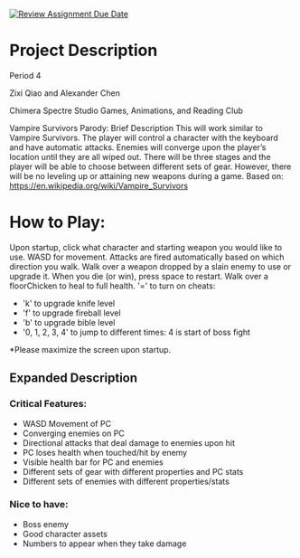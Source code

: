 [![Review Assignment Due Date](https://classroom.github.com/assets/deadline-readme-button-22041afd0340ce965d47ae6ef1cefeee28c7c493a6346c4f15d667ab976d596c.svg)](https://classroom.github.com/a/YxXKqIeT)
# Project Description

Period 4

Zixi Qiao and Alexander Chen

Chimera Spectre Studio Games, Animations, and Reading Club

Vampire Survivors Parody: Brief Description
This will work similar to Vampire Survivors. The player will control a character with the keyboard and have automatic attacks. Enemies will converge upon the player’s location until they are all wiped out. There will be three stages and the player will be able to choose between different sets of gear. However, there will be no leveling up or attaining new weapons during a game.
Based on: https://en.wikipedia.org/wiki/Vampire_Survivors

# How to Play:

Upon startup, click what character and starting weapon you would like to use.
WASD for movement.
Attacks are fired automatically based on which direction you walk.
Walk over a weapon dropped by a slain enemy to use or upgrade it.
When you die (or win), press space to restart.
Walk over a floorChicken to heal to full health.
'=' to turn on cheats:
- 'k' to upgrade knife level
- 'f' to upgrade fireball level
- 'b' to upgrade bible level
- '0, 1, 2, 3, 4' to jump to different times: 4 is start of boss fight

*Please maximize the screen upon startup.

## Expanded Description

### Critical Features:
- WASD Movement of PC
- Converging enemies on PC
- Directional attacks that deal damage to enemies upon hit
- PC loses health when touched/hit by enemy
- Visible health bar for PC and enemies
- Different sets of gear with different properties and PC stats
- Different sets of enemies with different properties/stats

### Nice to have:
- Boss enemy
- Good character assets
- Numbers to appear when they take damage
  
